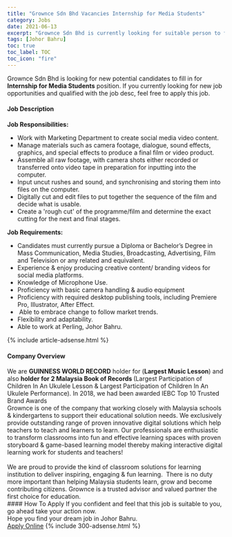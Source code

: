 ```yaml
---
title: "Grownce Sdn Bhd Vacancies Internship for Media Students" 
category: Jobs 
date: 2021-06-13 
excerpt: "Grownce Sdn Bhd is currently looking for suitable person to fill in the Internship for Media Students which based in Johor Bahru" 
tags: [Johor Bahru] 
toc: true 
toc_label: TOC 
toc_icon: "fire" 
--- 
```


<p>Grownce Sdn Bhd is looking for new potential candidates to fill in for <b>Internship for Media Students</b> position. If you currently looking for new job opportunities and qualified with the job desc, feel free to apply this job.
</p><div><div><h4>Job Description</h4></div><div><div><span><div><p><strong>Job Responsibilities:</strong></p><ul><li>Work with Marketing Department to create social media video content.&#160;</li><li>Manage materials such as camera footage, dialogue, sound effects, graphics, and special effects to produce a final film or video product.</li><li>Assemble all raw footage, with camera shots either recorded or transferred onto video tape in preparation for inputting into the computer.</li><li>Input uncut rushes and sound, and synchronising and storing them into files on the computer.</li><li>Digitally cut and edit files to put together the sequence of the film and decide what is usable.</li><li>Create a 'rough cut' of the programme/film and determine the exact cutting for the next and final stages.</li></ul><p><strong>Job Requirements:</strong></p><ul><li>Candidates must currently pursue a Diploma or Bachelor&#8217;s Degree in Mass Communication, Media Studies, Broadcasting, Advertising, Film and Television or any related and equivalent.</li><li>Experience &amp; enjoy producing creative content/ branding videos for social media platforms.</li><li>Knowledge of Microphone Use.</li><li>Proficiency with basic camera handling &amp; audio equipment</li><li>Proficiency with required desktop publishing tools, including Premiere Pro, Illustrator, After Effect.</li><li>&#160;Able to embrace change to follow market trends.</li><li>Flexibility and adaptability.&#160;</li><li>Able to work at Perling, Johor Bahru.</li></ul></div></span></div></div></div> 
{% include article-adsense.html %} 
<div><div><h4>Company Overview</h4></div><div><div><span><div><div>We are&#160;<strong>GUINNESS WORLD RECORD</strong>&#160;holder for (<strong>Largest Music Lesson</strong>) and also <strong>holder for 2 Malaysia Book of Records </strong>(Largest Participation of Children In An Ukulele Lesson &amp;&#160;Largest Participation of Children In An Ukulele Performance). In 2018, we had been awarded IEBC Top 10 Trusted Brand Awards</div>
<div>Grownce is one of the company that working closely with Malaysia schools &amp; kindergartens to support their educational solution needs. We exclusively provide outstanding range of proven innovative digital solutions which help teachers to teach and learners to learn. Our professionals are enthusiastic to transform classrooms into fun and effective learning spaces with proven storyboard &amp; game-based learning model thereby making interactive digital learning work for students and teachers!</div>
<div><br>
We are proud to provide the kind of classroom solutions for learning institution to deliver inspiring, engaging &amp; fun learning.&#160; There is no duty more important than helping Malaysia students learn, grow and become contributing citizens. Grownce is a trusted advisor and valued partner the first choice for education.</div></div></span></div></div></div> 
#### How To Apply 
If you confident and feel that this job is suitable to you, go ahead take your action now. <br/> 
Hope you find your dream job in Johor Bahru. <br/> 
<a href="https://www.jobstreet.com.my/en/job/internship-for-media-students-4589115?jobId=jobstreet-my-job-4589115&" class="btn btn--info" target="_blank" rel="nofollow noopenner">Apply Online</a> 
{% include 300-adsense.html %} 